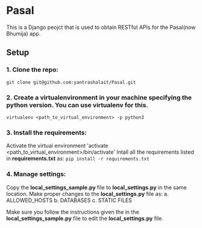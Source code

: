 # Pasal
This is a Django peojct that is used to obtain RESTful APIs for the Pasal(now Bhumija) app.

## Setup
### 1. Clone the repo:
`git clone git@github.com:yantrashalait/Pasal.git`

### 2. Create a virtualenvironment in your machine specifying the python version. You can use virtualenv for this.
`virtualenv <path_to_virtual_environment> -p python3`

### 3. Install the requirements:
Activate the virtual environment 'activate <path_to_virtual_environment>/bin/activate'
Intall all the requirements listed in **requirements.txt** as:
`pip install -r requirements.txt`

### 4. Manage settings:
Copy the **local_settings_sample.py** file to **local_settings.py** in the same location. Make proper changes to the **local_settings.py** file as:
a. ALLOWED_HOSTS
b. DATABASES
c. STATIC FILES

Make sure you follow the instructions given the in the **local_settings_sample.py** file to edit the **local_settings.py** file.
